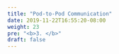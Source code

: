 ```yaml
---
title: "Pod-to-Pod Communication"
date: 2019-11-22T16:55:20-08:00
weight: 23
pre: "<b>3. </b>"
draft: false
---
```

